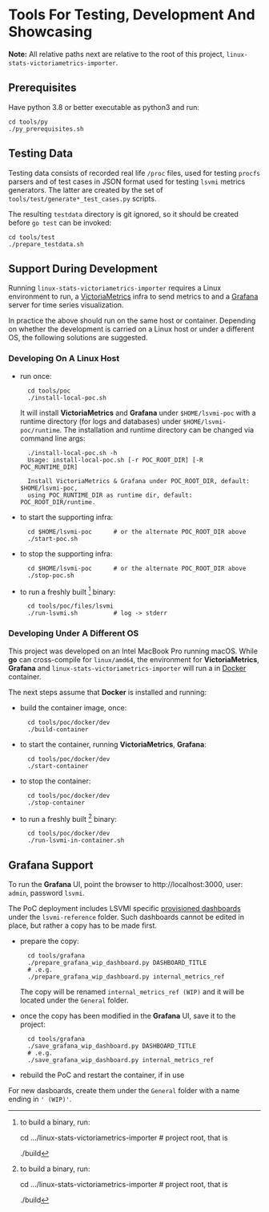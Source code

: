 # Tools For Testing, Development And Showcasing

**Note:** All relative paths next are relative to the root of this project, `linux-stats-victoriametrics-importer`.

## Prerequisites

Have python 3.8 or better executable as python3 and run:

    cd tools/py
    ./py_prerequisites.sh

## Testing Data

Testing data consists of recorded real life `/proc` files, used for testing `procfs` parsers and of test cases in JSON format used for testing `lsvmi` metrics generators. The latter are created by the set of `tools/test/generate*_test_cases.py` scripts. 

The resulting `testdata` directory is git ignored, so it should be created before `go test` can be invoked:

    cd tools/test
    ./prepare_testdata.sh

## Support During Development

Running `linux-stats-victoriametrics-importer` requires a Linux environment to run, a [VictoriaMetrics](https://docs.victoriametrics.com/single-server-victoriametrics/) infra to send metrics to and a [Grafana](https://grafana.com/docs/grafana/latest/setup-grafana/) server for time series visualization.

In practice the above should run on the same host or container. Depending on whether the development is carried on a Linux host or under a different OS, the following solutions are suggested.

### Developing On A Linux Host

* run once:

        cd tools/poc
        ./install-local-poc.sh

    It will install **VictoriaMetrics** and **Grafana** under `$HOME/lsvmi-poc` with a runtime directory (for logs and databases) under `$HOME/lsvmi-poc/runtime`. The installation and runtime directory can be changed via command line args:

        ./install-local-poc.sh -h
        Usage: install-local-poc.sh [-r POC_ROOT_DIR] [-R POC_RUNTIME_DIR]

        Install VictoriaMetrics & Grafana under POC_ROOT_DIR, default: $HOME/lsvmi-poc,
        using POC_RUNTIME_DIR as runtime dir, default: POC_ROOT_DIR/runtime.

* to start the supporting infra:

        cd $HOME/lsvmi-poc      # or the alternate POC_ROOT_DIR above
        ./start-poc.sh

* to stop the supporting infra:

        cd $HOME/lsvmi-poc      # or the alternate POC_ROOT_DIR above
        ./stop-poc.sh

* to run a freshly built [^1] binary:

        cd tools/poc/files/lsvmi
        ./run-lsvmi.sh          # log -> stderr

### Developing Under A Different OS

This project was developed on an Intel MacBook Pro running macOS. While **go** can cross-compile for `linux/amd64`, the environment for  **VictoriaMetrics**, **Grafana** and `linux-stats-victoriametrics-importer` will run a in [Docker](https://docs.docker.com/get-started/get-docker/) container.

The next steps assume that **Docker** is installed and running:

* build the container image, once:

        cd tools/poc/docker/dev
        ./build-container

* to start the container, running **VictoriaMetrics**, **Grafana**:

        cd tools/poc/docker/dev
        ./start-container

* to stop the container:

        cd tools/poc/docker/dev
        ./stop-container

* to run a freshly built [^1] binary:

        cd tools/poc/docker/dev
        ./run-lsvmi-in-container.sh


## Grafana Support

To run the **Grafana** UI, point the browser to http://localhost:3000, user: `admin`, password `lsvmi`.

The PoC deployment includes LSVMI specific [provisioned dashboards](https://grafana.com/docs/grafana/latest/administration/provisioning/#dashboards) under the `lsvmi-reference` folder. Such dashboards cannot be edited in place, but rather a copy has to be made first.

* prepare the copy:

        cd tools/grafana
        ./prepare_grafana_wip_dashboard.py DASHBOARD_TITLE
        # .e.g.
        ./prepare_grafana_wip_dashboard.py internal_metrics_ref

  The copy will be renamed `internal_metrics_ref (WIP)` and it will be located under the `General` folder.

* once the copy has been modified in the **Grafana** UI, save it to the project:

        cd tools/grafana
        ./save_grafana_wip_dashboard.py DASHBOARD_TITLE
        # .e.g.
        ./save_grafana_wip_dashboard.py internal_metrics_ref

* rebuild the PoC and restart the container, if in use

For new dasboards, create them under the `General` folder with a name ending in `' (WIP)'`.

[^1]: to build a binary, run:

    cd .../linux-stats-victoriametrics-importer # project root, that is

    ./build


